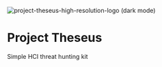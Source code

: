 
![project-theseus-high-resolution-logo (dark mode)](https://github.com/user-attachments/assets/812c9e84-93b2-4c56-a677-f456fd2d823a)

# Project Theseus
Simple HCI threat hunting kit
